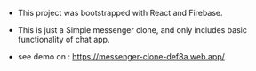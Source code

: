 

- This project was bootstrapped with React and Firebase.
- This is just a Simple messenger clone, and only includes basic functionality of chat app.

- see demo on : https://messenger-clone-def8a.web.app/



